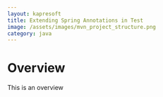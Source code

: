 ```yaml
---
layout: kapresoft
title: Extending Spring Annotations in Test
image: /assets/images/mvn_project_structure.png
category: java
---
```



# Overview

This is an overview